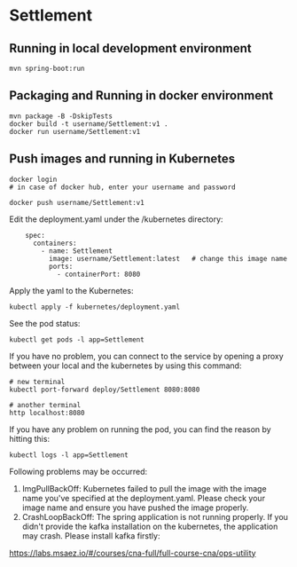 # Settlement

## Running in local development environment

```
mvn spring-boot:run
```

## Packaging and Running in docker environment

```
mvn package -B -DskipTests
docker build -t username/Settlement:v1 .
docker run username/Settlement:v1
```

## Push images and running in Kubernetes

```
docker login 
# in case of docker hub, enter your username and password

docker push username/Settlement:v1
```

Edit the deployment.yaml under the /kubernetes directory:
```
    spec:
      containers:
        - name: Settlement
          image: username/Settlement:latest   # change this image name
          ports:
            - containerPort: 8080

```

Apply the yaml to the Kubernetes:
```
kubectl apply -f kubernetes/deployment.yaml
```

See the pod status:
```
kubectl get pods -l app=Settlement
```

If you have no problem, you can connect to the service by opening a proxy between your local and the kubernetes by using this command:
```
# new terminal
kubectl port-forward deploy/Settlement 8080:8080

# another terminal
http localhost:8080
```

If you have any problem on running the pod, you can find the reason by hitting this:
```
kubectl logs -l app=Settlement
```

Following problems may be occurred:

1. ImgPullBackOff:  Kubernetes failed to pull the image with the image name you've specified at the deployment.yaml. Please check your image name and ensure you have pushed the image properly.
1. CrashLoopBackOff: The spring application is not running properly. If you didn't provide the kafka installation on the kubernetes, the application may crash. Please install kafka firstly:

https://labs.msaez.io/#/courses/cna-full/full-course-cna/ops-utility

